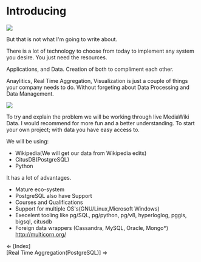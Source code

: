 # Introducing
<!--
<img class="row" src="http://i.imgur.com/O8Khp8G.png">
-->

<img class="row" src="http://imgur.com/mDDQiUh.png">


But that is not what I'm going to write about.

There is a lot of technology to choose from today to implement any system you desire.
You just need the resources.

Applications, and Data. Creation of both to compliment each other.

Anaylitics, Real Time Aggregation, Visualization is just a couple of things your
company needs to do. Without forgeting about Data Processing and Data Management.

<img class="row" src="http://imgur.com/2QWybjB.png"> 

To try and explain the problem we will be working through live MediaWiki Data. 
I would recommend for more fun and a better understanding. 
To start your own project; with data you have easy access to.

We will be using:

- Wikipedia(We will get our data from Wikipedia edits)
- CitusDB(PostgreSQL)
- Python

It has a lot of advantages.

- Mature eco-system
- PostgreSQL also have Support
- Courses and Qualifications
- Support for multiple OS's(GNU/Linux,Microsoft Windows)
- Execelent tooling like pg/SQL, pg/python, pg/v8, hyperloglog, pggis, bigsql, citusdb
- Foreign data wrappers (Cassandra, MySQL, Oracle, Mongo*) http://multicorn.org/

[c9.io]: http://c9.io

<div class="u-pull-left">
&#8656; [Index]
</div> 
<div class="u-pull-right">
[Real Time Aggregation(PostgreSQL)] &#8658;
</div>
<br>

[Index]: ?md/index.md
[Introduction]: ?md/intro.md
[Real Time Aggregation(PostgreSQL)]: ?md/try-citus.md
[Visualization and Frameworks]: ?md/framework.md
[Erlang and PostgreSQL(epgsql)]: ?md/erlang+epgsql.md